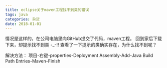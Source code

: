 ```yaml
---
title: eclipse关于maven工程找不到类的错误
tags: java
categories: 杂货
date: 2018-01-01
---
```


情况是这样的，在公司电脑里向GitHub提交了代码，maven工程。
回到家后下载下来，却提示找不到类 -_-!!
查看了一下提示的类确实存在，为什么找不到呢？

<!--more-->

解决方法：
项目-右键-properties-Deployment Assembly-Add-Java Build Path Entries-Maven-Finish
